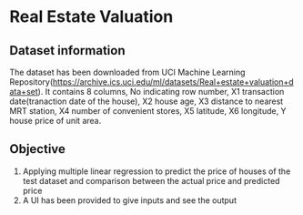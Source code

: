 # Real Estate Valuation
## Dataset information
The dataset has been downloaded from UCI Machine Learning Repository(https://archive.ics.uci.edu/ml/datasets/Real+estate+valuation+data+set).
It contains 8 columns, No indicating row number, X1 transaction date(tranaction date of the house), X2 house age, X3 distance to nearest MRT station, X4 number of convenient stores, X5 latitude, X6 longitude, Y house price of unit area.
## Objective
1. Applying multiple linear regression to predict the price of houses of the test dataset and comparison between the actual price and predicted price
2. A UI has been provided to give inputs and see the output
